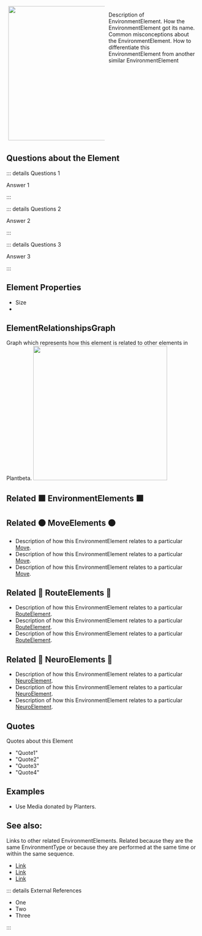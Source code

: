 
<div style="display: flex; width: %100; margin-top: 100px;">
    <div style="margin: 5px; width: 50%">
        <img height="350" width="350" src="/EnvironmentPhoto.png"/>
    </div>
    <div style="margin: 5px; width: 50%">
        <p >Description of EnvironmentElement. How the EnvironmentElement got its name. Common misconceptions about the EnvironmentElement. How to differentiate this EnvironmentElement from another similar EnvironmentElement</p>
    </div>
</div>

## Questions about the Element

::: details Questions 1

Answer 1

:::

::: details Questions 2

Answer 2

:::

::: details Questions 3

Answer 3

:::

## Element Properties

- Size
- 

## ElementRelationshipsGraph

Graph which represents how this element is related to other elements in Plantbeta.
<img height="350" width="350" src="/DirectedGraph_UndirectedGraph.png"/>

## Related 🟩 EnvironmentElements 🟩

## Related 🟠 MoveElements 🟠
- Description of how this EnvironmentElement relates to a particular [Move]().
- Description of how this EnvironmentElement relates to a particular [Move]().
- Description of how this EnvironmentElement relates to a particular [Move]().

## Related 🔺 RouteElements 🔺
- Description of how this EnvironmentElement relates to a particular [RouteElement]().
- Description of how this EnvironmentElement relates to a particular [RouteElement]().
- Description of how this EnvironmentElement relates to a particular [RouteElement]().

## Related 💜 NeuroElements 💜
- Description of how this EnvironmentElement relates to a particular [NeuroElement]().
- Description of how this EnvironmentElement relates to a particular [NeuroElement]().
- Description of how this EnvironmentElement relates to a particular [NeuroElement]().

## Quotes

Quotes about this Element

- "Quote1"
- "Quote2"
- "Quote3"
- "Quote4"

## Examples

- Use Media donated by Planters. 

## See also:

Links to other related EnvironmentElements. Related because they are the same EnvironmentType or because they are performed at the same time or within the same sequence. 

- [Link]()
- [Link]()
- [Link]()

::: details External References

- One
- Two
- Three

:::

